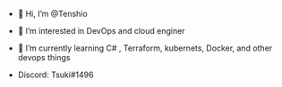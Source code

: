 - 👋 Hi, I’m @Tenshio
- 👀 I’m interested in  DevOps and cloud enginer
- 🌱 I’m currently learning  C# , Terraform, kubernets, Docker, and other devops things

 - Discord: Tsuki#1496

<!---
Tenshio/Tsuki is a ✨ special ✨ repository because its `README.md` (this file) appears on your GitHub profile.
You can click the Preview link to take a look at your changes.
--->
